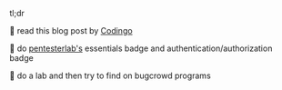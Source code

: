 tl;dr

👑 read this blog post by [Codingo](https://codingo.com/posts/2021-04-04-bug-classes-starting-out/)

💉 do [pentesterlab's](https://pentesterlab.com/) essentials badge and authentication/authorization badge

🐛 do a lab and then try to find on bugcrowd programs



